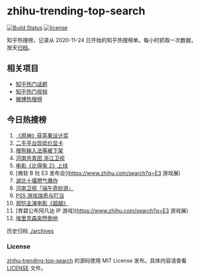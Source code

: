 # zhihu-trending-top-search

[![Build Status](https://github.com/justjavac/zhihu-trending-top-search/workflows/ci/badge.svg?branch=main)](https://github.com/justjavac/zhihu-trending-top-search/actions)
[![license](https://img.shields.io/github/license/justjavac/zhihu-trending-top-search)](https://github.com/justjavac/zhihu-trending-top-search/blob/main/LICENSE)

知乎热搜榜，记录从 2020-11-24 日开始的知乎热搜榜单。每小时抓取一次数据，按天[归档](./archives)。

## 相关项目

- [知乎热门话题](https://github.com/justjavac/zhihu-trending-hot-questions)
- [知乎热门视频](https://github.com/justjavac/zhihu-trending-hot-video)
- [微博热搜榜](https://github.com/justjavac/weibo-trending-hot-search)

## 今日热搜榜

<!-- BEGIN -->
<!-- 最后更新时间 Tue Jun 15 2021 15:10:36 GMT+0800 (China Standard Time) -->

1. [《原神》获苹果设计奖](https://www.zhihu.com/search?q=原神)
2. [二手平台现低价显卡](https://www.zhihu.com/search?q=显卡)
3. [搜狗输入法等被下架](https://www.zhihu.com/search?q=输入法下架)
4. [河南共青团 浙江卫视](https://www.zhihu.com/search?q=浙江卫视抄袭)
5. [电影《比得兔 2》上线](https://www.zhihu.com/search?q=比得兔2)
6. [微软 B 社 E3 发布会](https://www.zhihu.com/search?q=E3 游戏展)
7. [湖北十堰燃气爆炸](https://www.zhihu.com/search?q=十堰燃气爆炸)
8. [河南卫视「端午奇妙游」](https://www.zhihu.com/search?q=端午奇妙游)
9. [PS5 游戏瑞奇与叮当](https://www.zhihu.com/search?q=瑞奇与叮当)
10. [郑恺主演电影《超越》](https://www.zhihu.com/search?q=郑恺)
11. [育碧公布阿凡达 IP 游戏](https://www.zhihu.com/search?q=E3 游戏展)
12. [埃里克森突然倒地](https://www.zhihu.com/search?q=埃里克森)

<!-- END -->

历史归档 [./archives](./archives)

### License

[zhihu-trending-top-search](https://github.com/justjavac/zhihu-trending-top-search)
的源码使用 MIT License 发布。具体内容请查看 [LICENSE](./LICENSE) 文件。
